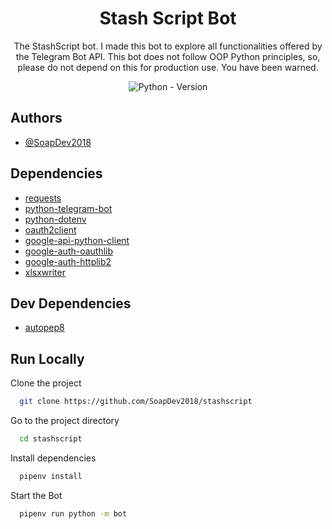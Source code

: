 <h1 align="center">Stash Script Bot</h1>

<p align="center">The StashScript bot. I made this bot to explore all functionalities offered by the Telegram Bot API.
This bot does not follow OOP Python principles, so, please do not depend on this for production use.
You have been warned.</p>

<p align="center">
  <img src="https://img.shields.io/github/pipenv/locked/python-version/SoapDev2018/stashscript?style=for-the-badge" alt="Python - Version">
</p>


## Authors

- [@SoapDev2018](https://github.com/SoapDev2018)
## Dependencies

 - [requests](https://pypi.org/project/requests/)
 - [python-telegram-bot](https://pypi.org/project/python-telegram-bot/)
 - [python-dotenv](https://pypi.org/project/python-dotenv/)
 - [oauth2client](https://pypi.org/project/oauth2client/)
 - [google-api-python-client](https://pypi.org/project/google-api-python-client/)
 - [google-auth-oauthlib](https://pypi.org/project/google-auth-oauthlib/)
 - [google-auth-httplib2](https://pypi.org/project/google-auth-httplib2/)
 - [xlsxwriter](https://pypi.org/project/XlsxWriter/)

 ## Dev Dependencies
 - [autopep8](https://pypi.org/project/autopep8/)
## Run Locally

Clone the project

```bash
  git clone https://github.com/SoapDev2018/stashscript
```

Go to the project directory

```bash
  cd stashscript
```

Install dependencies

```bash
  pipenv install
```

Start the Bot

```bash
  pipenv run python -m bot
```
